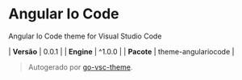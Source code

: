 # Angular Io Code

Angular Io Code theme for Visual Studio Code

| **Versão** | 0.0.1 |
| **Engine** | ^1.0.0 |
| **Pacote** | theme-angulariocode |

> Autogerado por [go-vsc-theme](https://github.com/natalbu/go-vsc-theme).
